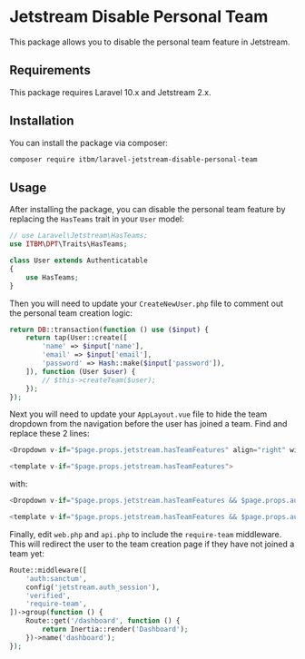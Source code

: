 # Jetstream Disable Personal Team

This package allows you to disable the personal team feature in Jetstream.

## Requirements

This package requires Laravel 10.x and Jetstream 2.x.

## Installation

You can install the package via composer:

```bash
composer require itbm/laravel-jetstream-disable-personal-team
```

## Usage

After installing the package, you can disable the personal team feature by replacing the `HasTeams` trait in your `User` model:

```php
// use Laravel\Jetstream\HasTeams;
use ITBM\DPT\Traits\HasTeams;

class User extends Authenticatable
{
    use HasTeams;
}
```

Then you will need to update your `CreateNewUser.php` file to comment out the personal team creation logic:

```php
return DB::transaction(function () use ($input) {
    return tap(User::create([
        'name' => $input['name'],
        'email' => $input['email'],
        'password' => Hash::make($input['password']),
    ]), function (User $user) {
        // $this->createTeam($user);
    });
});
```

Next you will need to update your `AppLayout.vue` file to hide the team dropdown from the navigation before the user has joined a team. Find and replace these 2 lines:

```javascript
<Dropdown v-if="$page.props.jetstream.hasTeamFeatures" align="right" width="60">

<template v-if="$page.props.jetstream.hasTeamFeatures">
```
with:

```javascript
<Dropdown v-if="$page.props.jetstream.hasTeamFeatures && $page.props.auth.user.all_teams.length > 0" align="right" width="60">

<template v-if="$page.props.jetstream.hasTeamFeatures && $page.props.auth.user.all_teams.length > 0">
```

Finally, edit `web.php` and `api.php` to include the `require-team` middleware. This will redirect the user to the team creation page if they have not joined a team yet:

```php
Route::middleware([
    'auth:sanctum',
    config('jetstream.auth_session'),
    'verified',
    'require-team',
])->group(function () {
    Route::get('/dashboard', function () {
        return Inertia::render('Dashboard');
    })->name('dashboard');
});
```

